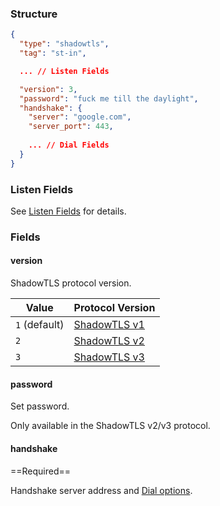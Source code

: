 ### Structure

```json
{
  "type": "shadowtls",
  "tag": "st-in",

  ... // Listen Fields

  "version": 3,
  "password": "fuck me till the daylight",
  "handshake": {
    "server": "google.com",
    "server_port": 443,
    
    ... // Dial Fields
  }
}
```

### Listen Fields

See [Listen Fields](/configuration/shared/listen) for details.

### Fields

#### version

ShadowTLS protocol version.

| Value         | Protocol Version                                                                        |
|---------------|-----------------------------------------------------------------------------------------|
| `1` (default) | [ShadowTLS v1](https://github.com/ihciah/shadow-tls/blob/master/docs/protocol-en.md#v1) |
| `2`           | [ShadowTLS v2](https://github.com/ihciah/shadow-tls/blob/master/docs/protocol-en.md#v2) |
| `3`           | [ShadowTLS v3](https://github.com/ihciah/shadow-tls/blob/master/docs/protocol-v3-en.md) |

#### password

Set password.

Only available in the ShadowTLS v2/v3 protocol.

#### handshake

==Required==

Handshake server address and [Dial options](/configuration/shared/dial).